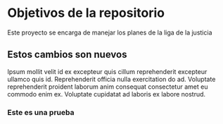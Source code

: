 # Objetivos de la repositorio

Este proyecto se encarga de manejar los planes de la liga de la justicia

## Estos cambios son nuevos

Ipsum mollit velit id ex excepteur quis cillum reprehenderit excepteur ullamco quis id. Reprehenderit officia nulla exercitation do ad. Voluptate reprehenderit proident laborum anim consequat consectetur amet eu commodo enim ex. Voluptate cupidatat ad laboris ex labore nostrud.

### Este es una prueba
